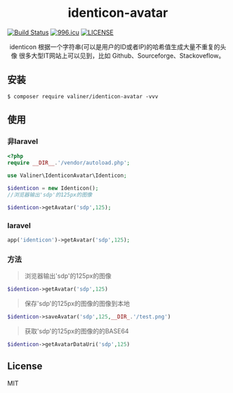 <h1 align="center"> identicon-avatar </h1>

[![Build Status](https://travis-ci.org/valiner/identicon-avatar.svg?branch=master)](https://travis-ci.org/valiner/identicon-avatar)
[![996.icu](https://img.shields.io/badge/link-996.icu-red.svg)](https://996.icu)
[![LICENSE](https://img.shields.io/badge/license-Anti%20996-blue.svg)](https://github.com/996icu/996.ICU/blob/master/LICENSE)


<p align="center"> 
identicon 根据一个字符串(可以是用户的ID或者IP)的哈希值生成大量不重复的头像
很多大型IT网站上可以见到，比如 Github、Sourceforge、Stackoveflow。
</p>

## 安装

```shell
$ composer require valiner/identicon-avatar -vvv
```

## 使用
### 非laravel
```php
<?php
require __DIR__.'/vendor/autoload.php';

use Valiner\IdenticonAvatar\Identicon;

$identicon = new Identicon();
//浏览器输出'sdp'的125px的图像

$identicon->getAvatar('sdp',125);
```

### laravel
```php
app('identicon')->getAvatar('sdp',125);
```

### 方法
> 浏览器输出'sdp'的125px的图像
```php
$identicon->getAvatar('sdp',125)
```
> 保存'sdp'的125px的图像的图像到本地
```php
$identicon->saveAvatar('sdp',125,__DIR_.'/test.png')
```

> 获取'sdp'的125px的图像的的BASE64
```php
$identicon->getAvatarDataUri('sdp',125)
```




## License

MIT
